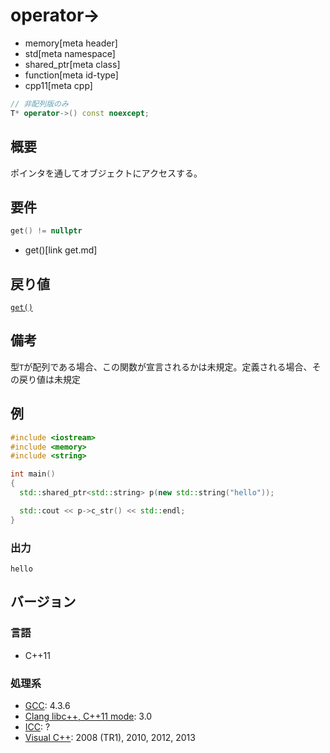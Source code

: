 # operator->
* memory[meta header]
* std[meta namespace]
* shared_ptr[meta class]
* function[meta id-type]
* cpp11[meta cpp]

```cpp
// 非配列版のみ
T* operator->() const noexcept;
```

## 概要
ポインタを通してオブジェクトにアクセスする。


## 要件

```cpp
get() != nullptr
```
* get()[link get.md]


## 戻り値
[`get()`](get.md)


## 備考
型`T`が配列である場合、この関数が宣言されるかは未規定。定義される場合、その戻り値は未規定


## 例
```cpp example
#include <iostream>
#include <memory>
#include <string>

int main()
{
  std::shared_ptr<std::string> p(new std::string("hello"));

  std::cout << p->c_str() << std::endl;
}
```

### 出力
```
hello
```

## バージョン
### 言語
- C++11

### 処理系
- [GCC](/implementation.md#gcc): 4.3.6
- [Clang libc++, C++11 mode](/implementation.md#clang): 3.0
- [ICC](/implementation.md#icc): ?
- [Visual C++](/implementation.md#visual_cpp): 2008 (TR1), 2010, 2012, 2013
